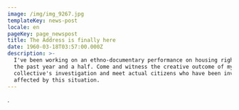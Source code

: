 ```yaml
---
image: /img/img_9267.jpg
templateKey: news-post
locale: en
pageKey: page_newspost
title: The Address is finally here
date: 1960-03-18T03:57:00.000Z
description: >-
  I've been working on an ethno-documentary performance on housing rights for
  the past year and a half. Come and witness the creative outcome of my
  collective's investigation and meet actual citizens who have been involved and
  affected by this situation.
---
```



.
